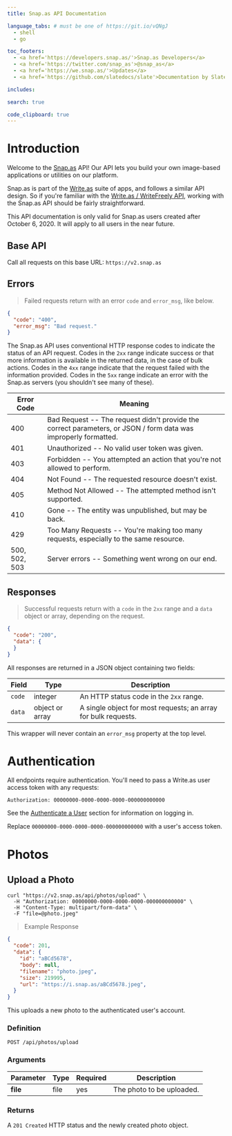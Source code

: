 ```yaml
---
title: Snap.as API Documentation

language_tabs: # must be one of https://git.io/vQNgJ
  - shell
  - go

toc_footers:
  - <a href='https://developers.snap.as/'>Snap.as Developers</a>
  - <a href='https://twitter.com/snap_as'>@snap_as</a>
  - <a href='https://we.snap.as/'>Updates</a>
  - <a href='https://github.com/slatedocs/slate'>Documentation by Slate</a>

includes:

search: true

code_clipboard: true
---
```


# Introduction

Welcome to the [Snap.as](https://snap.as) API! Our API lets you build your own image-based applications or utilities on our platform.

Snap.as is part of the [Write.as](https://write.as) suite of apps, and follows a similar API design. So if you're familiar with the [Write.as / WriteFreely API](https://developers.write.as/docs/api/), working with the Snap.as API should be fairly straightforward.

<aside class="notice">
This API documentation is only valid for Snap.as users created after October 6, 2020. It will apply to all users in the near future.
</aside>

## Base API

Call all requests on this base URL: `https://v2.snap.as`

## Errors

> Failed requests return with an error `code` and `error_msg`, like below.

```json
{
  "code": "400",
  "error_msg": "Bad request."
}
```

The Snap.as API uses conventional HTTP response codes to indicate the status of an API request. Codes in the `2xx` range indicate success or that more information is available in the returned data, in the case of bulk actions.
Codes in the `4xx` range indicate that the request failed with the information provided. Codes in the `5xx` range indicate an error with the Snap.as servers (you shouldn't see many of these).

Error Code | Meaning
---------- | -------
400 | Bad Request -- The request didn't provide the correct parameters, or JSON / form data was improperly formatted.
401 | Unauthorized -- No valid user token was given.
403 | Forbidden -- You attempted an action that you're not allowed to perform.
404 | Not Found -- The requested resource doesn't exist.
405 | Method Not Allowed -- The attempted method isn't supported.
410 | Gone -- The entity was unpublished, but may be back.
429 | Too Many Requests -- You're making too many requests, especially to the same resource.
500, 502, 503 | Server errors -- Something went wrong on our end.

## Responses

> Successful requests return with a `code` in the `2xx` range and a `data` object or array, depending on the request.

```json
{
  "code": "200",
  "data": {
  }
}
```

All responses are returned in a JSON object containing two fields:

Field | Type | Description
----- | ---- | -----------
`code` | integer | An HTTP status code in the `2xx` range.
`data` | object or array | A single object for most requests; an array for bulk requests.

This wrapper will never contain an `error_msg` property at the top level.

# Authentication

All endpoints require authentication. You'll need to pass a Write.as user access token with any requests:

`Authorization: 00000000-0000-0000-0000-000000000000`

See the [Authenticate a User](https://developers.write.as/docs/api/#authenticate-a-user) section for information on logging in.

<aside class="notice">
Replace <code>00000000-0000-0000-0000-000000000000</code> with a user's access token.
</aside>

# Photos

## Upload a Photo

```shell
curl "https://v2.snap.as/api/photos/upload" \
  -H "Authorization: 00000000-0000-0000-0000-000000000000" \
  -H "Content-Type: multipart/form-data" \
  -F "file=@photo.jpeg"
```

> Example Response

```json
{
  "code": 201,
  "data": {
    "id": "aBCd5678",
    "body": null,
    "filename": "photo.jpeg",
    "size": 219995,
    "url": "https://i.snap.as/aBCd5678.jpeg",
  }
}
```

This uploads a new photo to the authenticated user's account.

### Definition

`POST /api/photos/upload`

### Arguments

Parameter | Type | Required | Description
--------- | ---- | -------- | -----------
**file** | file | yes | The photo to be uploaded.

### Returns

A `201 Created` HTTP status and the newly created photo object.
